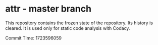 # attr - master branch

This repository contains the frozen state of the repository.
Its history is cleared. It is used only for static code
analysis with Codacy.

Commit Time: 1723596059